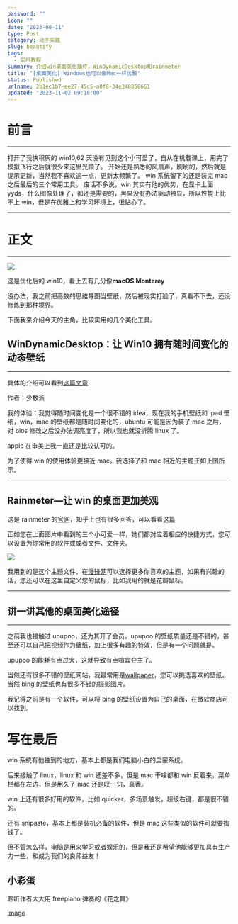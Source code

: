 ```yaml
---
password: ""
icon: ""
date: "2023-08-11"
type: Post
category: 动手实践
slug: beautify
tags:
  - 实用教程
summary: 介绍win桌面美化插件，WinDynamicDesktop和rainmeter
title: "[桌面美化] Windows也可以像Mac一样优雅"
status: Published
urlname: 2b1ec1b7-ee27-45c5-a0f8-34e348858661
updated: "2023-11-02 09:18:00"
---
```


# 前言

---

打开了我快积灰的 win10,62 天没有见到这个小可爱了，自从在机载课上，用完了模拟飞行之后就很少来这里光顾了。
开始还是熟悉的风扇声，刷刷的，然后就是提示更新，当然我不喜欢这一点，更新太频繁了。
win 系统留下的还是装完 mac 之后最后的三个常用工具。
废话不多说，win 其实有他的优势，在显卡上面 yyds，什么图像处理了，都还是需要的，黑果没有办法驱动独显，所以性能上比不上 win，但是在优雅上和学习环境上，很贴心了。

---

# 正文

---

![](https://s3.us-west-2.amazonaws.com/secure.notion-static.com/7509f8e8-73ce-47c1-841a-cd14ae05dc1e/Untitled.png?X-Amz-Algorithm=AWS4-HMAC-SHA256&X-Amz-Content-Sha256=UNSIGNED-PAYLOAD&X-Amz-Credential=AKIAT73L2G45EIPT3X45%2F20231103%2Fus-west-2%2Fs3%2Faws4_request&X-Amz-Date=20231103T145043Z&X-Amz-Expires=3600&X-Amz-Signature=75c2e967523ee1f70341d757883a9b4b20b1b592639990decb972e254cf4996c&X-Amz-SignedHeaders=host&x-id=GetObject)

这是优化后的 win10，看上去有几分像**macOS Monterey**

没办法，我之前把高数的思维导图当壁纸，然后被现实打脸了，真看不下去，还没修炼到那种境界。

下面我来介绍今天的主角，比较实用的几个美化工具。

## **WinDynamicDesktop：让 Win10 拥有随时间变化的动态壁纸**

---

具体的介绍可以看到[这篇文章](https://zhuanlan.zhihu.com/p/123320587)

作者：少数派

我的体验：我觉得随时间变化是一个很不错的 idea，现在我的手机壁纸和 ipad 壁纸，win，mac 的壁纸都是随时间变化的，ubuntu 可能是因为装了 mac 之后，对 bios 修改之后没办法调亮度了，所以我也就没折腾 linux 了。

apple 在审美上我一直还是比较认可的。

为了使得 win 的使用体验更接近 mac，我选择了和 mac 相近的主题正如上图所示。

---



## Rainmeter—让 win 的桌面更加美观

这是 rainmeter 的[官网](https://www.rainmeter.net/)，知乎上也有很多回答，可以看看[这篇](https://www.zhihu.com/question/41919407)

正如您在上面图片中看到的三个小可爱一样，她们都对应着相应的快捷方式，您可以设置为你常用的软件或或者文件、文件夹。

![](https://s3.us-west-2.amazonaws.com/secure.notion-static.com/c35d64f5-e725-439a-9a6f-5300ccf75bb0/Untitled.png?X-Amz-Algorithm=AWS4-HMAC-SHA256&X-Amz-Content-Sha256=UNSIGNED-PAYLOAD&X-Amz-Credential=AKIAT73L2G45EIPT3X45%2F20231103%2Fus-west-2%2Fs3%2Faws4_request&X-Amz-Date=20231103T145043Z&X-Amz-Expires=3600&X-Amz-Signature=4d79fe9ceab9b8f6f9b7d1a7f2cf70ddb57db24b818f54296cf92717dd584444&X-Amz-SignedHeaders=host&x-id=GetObject)

我用到的是这个主题文件，在[漫锋网](https://zhutix.com/new/)可以选择更多你喜欢的主题，如果有兴趣的话，您还可以在这里自定义您的鼠标，比如我用的就是花瓣鼠标。

---

## 讲一讲其他的桌面美化途径

---

之前我也接触过 upupoo，还为其开了会员，upupoo 的壁纸质量还是不错的，甚至还可以自己把视频作为壁纸，加上很多有趣的特效，但是有一个问题就是。

upupoo 的能耗有点过大，这就导致有点喧宾夺主了。

当然还有很多不错的壁纸网站，我最常用是[wallpaper](https://wall.alphacoders.com/?lang=Chinese)，您可以挑选喜欢的壁纸。当然 bing 的壁纸也有很多不错的摄影图片。

我记得之前是有一个软件，可以将 bing 的壁纸设置为自己的桌面，在微软商店可以找到。

# 写在最后

win 系统有他独到的地方，基本上都是我们电脑小白的启蒙系统。

后来接触了 linux，linux 和 win 还差不多，但是 mac 干啥都和 win 反着来，菜单栏都在左边，但是用久了 mac 还是叹一句，真香。

win 上还有很多好用的软件，比如 quicker，多场景触发，超级右键，都是很不错的。

还有 snipaste，基本上都是装机必备的软件，但是 mac 这些类似的软件可就要掏钱了。

但不管怎么样，电脑是用来学习或者娱乐的，但是我还是希望他能够更加具有生产力一些，和成为我们的良师益友！

## 小彩蛋

聆听作者大大用 freepiano 弹奏的《花之舞》

[image](https://s3.us-west-2.amazonaws.com/secure.notion-static.com/80ad5268-2a07-463f-8768-eb6afe7a986d/%E8%8A%B1%E4%B9%8B%E8%88%9E.mp4?X-Amz-Algorithm=AWS4-HMAC-SHA256&X-Amz-Content-Sha256=UNSIGNED-PAYLOAD&X-Amz-Credential=AKIAT73L2G45EIPT3X45%2F20231103%2Fus-west-2%2Fs3%2Faws4_request&X-Amz-Date=20231103T145043Z&X-Amz-Expires=3600&X-Amz-Signature=25ed0a8af15fabd906ef34efbb2f3241715c8761202396a5f85d66325670cea5&X-Amz-SignedHeaders=host&x-id=GetObject)
